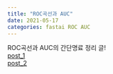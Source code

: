 ```yaml
---
title: "ROC곡선과 AUC"
date: 2021-05-17 
categories: fastai ROC AUC
---
```


ROC곡선과 AUC의 간단명료 정리 글! <br/>
[post_1](https://m.blog.naver.com/PostView.naver?blogId=tjdudwo93&logNo=221046150588&proxyReferer=https:%2F%2Fwww.google.com%2F) <br/>
[post_2](https://datascienceschool.net/03%20machine%20learning/09.04%20%EB%B6%84%EB%A5%98%20%EC%84%B1%EB%8A%A5%ED%8F%89%EA%B0%80.html#roc) <br/>
